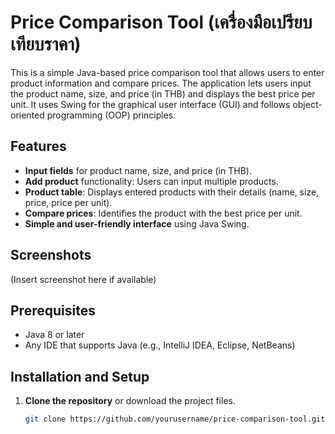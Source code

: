 # Price Comparison Tool (เครื่องมือเปรียบเทียบราคา)

This is a simple Java-based price comparison tool that allows users to enter product information and compare prices. The application lets users input the product name, size, and price (in THB) and displays the best price per unit. It uses Swing for the graphical user interface (GUI) and follows object-oriented programming (OOP) principles.

## Features

- **Input fields** for product name, size, and price (in THB).
- **Add product** functionality: Users can input multiple products.
- **Product table**: Displays entered products with their details (name, size, price, price per unit).
- **Compare prices**: Identifies the product with the best price per unit.
- **Simple and user-friendly interface** using Java Swing.

## Screenshots

(Insert screenshot here if available)

## Prerequisites

- Java 8 or later
- Any IDE that supports Java (e.g., IntelliJ IDEA, Eclipse, NetBeans)

## Installation and Setup

1. **Clone the repository** or download the project files.
   
   ```bash
   git clone https://github.com/yourusername/price-comparison-tool.git
